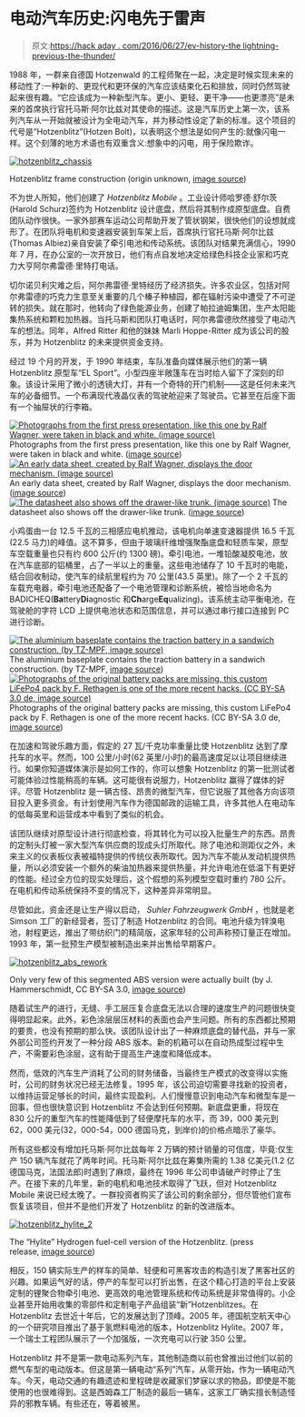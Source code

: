 # 电动汽车历史:闪电先于雷声

> 原文:[https://hack aday . com/2016/06/27/ev-history-the lightning-previous-the-thunder/](https://hackaday.com/2016/06/27/ev-history-the-lightning-precedes-the-thunder/)

1988 年，一群来自德国 Hotzenwald 的工程师聚在一起，决定是时候实现未来的移动性了:一种新的、更现代和更环保的汽车应该结束化石和排放，同时仍然驾驶起来很有趣。“它应该成为一种新型汽车。更小、更轻、更干净——也更漂亮”是未来的首席执行官托马斯·阿尔比兹对其使命的描述。这是汽车历史上第一次，该系列汽车从一开始就被设计为全电动汽车，并为移动性设定了新的标准。这个项目的代号是“Hotzenblitz”(Hotzen Bolt)，以表明这个想法是如何产生的:就像闪电一样。这个刻薄的地方术语也有双重含义:想象中的闪电，用于保险欺诈。

[![hotzenblitz_chassis](../Images/79e52ee18959faf19df70841c3d2d606.png)](https://hackaday.com/wp-content/uploads/2016/06/hotzenblitz_chassis.jpg)

Hotzenblitz frame construction (origin unknown, [image source](http://www.mza-portal.de/index.php?lang=DE&gruppe=0_232_235_328))

不为世人所知，他们创建了 *Hotzenblitz Mobile* 。工业设计师哈罗德·舒尔茨(Harold Schurz)签约为 Hotzenblitz 设计底盘，然后将其制作成原型底盘。自费团队动作很快。一家外部赛车运动公司帮助开发了管状钢架，很快他们的设想就成形了。在团队将电机和变速器安装到车架上后，首席执行官托马斯·阿尔比兹(Thomas Albiez)亲自安装了牵引电池和传动系统。该团队对结果充满信心，1990 年 7 月，在办公室的一次开放日，他们有点自发地决定给绿色科技企业家和巧克力大亨阿尔弗雷德·里特打电话。

切尔诺贝利灾难之后，阿尔弗雷德·里特经历了经济损失。许多农业区，包括对阿尔弗雷德的巧克力生意至关重要的几个榛子种植园，都在辐射污染中遭受了不可逆转的损失。就在那时，他转向了绿色能源业务，创建了帕拉迪姆集团，生产太阳能集热系统和颗粒加热器。当托马斯和团队打电话时，阿尔弗雷德欣然接受了电动汽车的想法。同年，Alfred Ritter 和他的妹妹 Marli Hoppe-Ritter 成为该公司的股东，并为 Hotzenblitz 的未来提供资金支持。

经过 19 个月的开发，于 1990 年结束，车队准备向媒体展示他们的第一辆 Hotzenblitz 原型车“EL Sport”。小型四座半敞篷车在当时给人留下了深刻的印象。该设计采用了微小的透镜大灯，并有一个奇特的开门机制——这是任何未来汽车的必备细节。一个布满现代液晶仪表的驾驶舱迎来了驾驶员。它甚至在后座下面有一个抽屉状的行李箱。

 [![Photographs from the first press presentation, like this one by Ralf Wagner, were taken in black and white. (image source)](../Images/abbbda88a1160f5deab2fee1201066be.png "hotzenblitz_hill")](https://hackaday.com/2016/06/27/ev-history-the-lightning-precedes-the-thunder/hotzenblitz_hill/) Photographs from the first press presentation, like this one by Ralf Wagner, were taken in black and white. ([image source](http://www.elweb.info/data/hotzenblitz/pressebilder/pressetext.htm)) [![An early data sheet, created by Ralf Wagner, displays the door mechanism. (image source)](../Images/a7d4365c322721af211857905a411362.png "hotzenblitz_doors")](https://hackaday.com/2016/06/27/ev-history-the-lightning-precedes-the-thunder/hotzenblitz_doors/) An early data sheet, created by Ralf Wagner, displays the door mechanism. ([image source](http://www.elweb.info/data/hotzenblitz/datenblatt.htm)) [![The datasheet also shows off the drawer-like trunk. (image source)](../Images/497a4436d14981855e48ff32b819c620.png "hotzenblitz_drawer")](https://hackaday.com/2016/06/27/ev-history-the-lightning-precedes-the-thunder/hotzenblitz_drawer/) The datasheet also shows off the drawer-like trunk. ([image source](http://www.elweb.info/data/hotzenblitz/datenblatt.htm))

小鸡蛋由一台 12.5 千瓦的三相感应电机推动，该电机向单速变速器提供 16.5 千瓦(22.5 马力)的峰值。这不算多，但由于玻璃纤维增强聚酯底盘和轻质车架，原型车空载重量也只有约 600 公斤(约 1300 磅)。牵引电池，一堆铅酸凝胶电池，放在汽车底部的铝桶里，占了一半以上的重量。这些电池储存了 10 千瓦时的电能，结合回收制动，使汽车的续航里程约为 70 公里(43.5 英里)。除了一个 2 千瓦的车载充电器，牵引电池还配备了一个电池管理和诊断系统，被恰当地命名为 BADICHEQ(**Ba**ttery**Di**agnostic 和**Ch**arge**Eq**ualizing)。该系统主动平衡电池，在驾驶舱的字符 LCD 上提供电池状态和范围信息，并可以通过串行接口连接到 PC 进行诊断。

 [![The aluminium baseplate contains the traction battery in a sandwich construction. (by TZ-MPF, image source)](../Images/230166c5311834675725f49eac942cb6.png "hotzenblitz_frame")](https://hackaday.com/2016/06/27/ev-history-the-lightning-precedes-the-thunder/hotzenblitz_frame/) The aluminium baseplate contains the traction battery in a sandwich construction. (by TZ-MPF, [image source](http://www.mpf.at/languages/de/galerieCMS/bilder/galerie_06/galerie_06_01.php#bigPic)) [![Photographs of the original battery packs are missing, this custom LiFePo4 pack by F. Rethagen is one of the more recent hacks. (CC BY-SA 3.0 de, image source)](../Images/21d49b30a4113c6e528b7bf105592e54.png "hotzenblitz_lifepo_battery")](https://hackaday.com/2016/06/27/ev-history-the-lightning-precedes-the-thunder/hotzenblitz_lifepo_battery/) Photographs of the original battery packs are missing, this custom LiFePo4 pack by F. Rethagen is one of the more recent hacks. (CC BY-SA 3.0 de, [image source](https://de.wikipedia.org/wiki/Hotzenblitz#/media/File:Hotzenblitz_ThunderSky-LPF60AH.JPG))

在加速和驾驶乐趣方面，假定的 27 瓦/千克功率重量比使 Hotzenblitz 达到了摩托车的水平。然而，100 公里/小时(62 英里/小时)的最高速度足以让项目继续进行。如果你知道媒体演示是如何工作的，你可以想象 Hotzenblitz 的第一批测试者可能体验过性能稍高的车辆。这可能很有说服力，Hotzenblitz 赢得了媒体的好评。尽管 Hotzenblitz 是一辆古怪、昂贵的微型汽车，但它说服了其他各方向该项目投入更多资金。有计划使用汽车作为德国邮政的运输工具，许多其他人在电动车的低每英里和运营成本中看到了类似的机会。

该团队继续对原型设计进行彻底检查，将其转化为可以投入批量生产的东西。昂贵的定制头灯被一家大型汽车供应商的现成头灯所取代。除了电池和测距仪之外，未来主义的仪表板仪表被福特提供的传统仪表所取代。因为汽车不能从发动机提供热量，所以必须安装一个额外的柴油加热器来提供热量，并允许电池在低温下有更好的性能。经过全方位的现实处理后，这个假想的系列模型空载时重约 780 公斤。在电机和传动系统保持不变的情况下，这种差异非常明显。

尽管如此，资金还是让生产得以启动， *Suhler Fahrzeugwerk GmbH* ，也就是老 Simson 工厂的新经营者，签订了制造 Hotzenblitz 的合同。电池升级为锌溴电池，射程更远，推出了带纺织门的精简版，这家年轻的公司声称预订量正在增加。1993 年，第一批预生产模型被制造出来并出售给早期客户。

[![hotzenblitz_abs_rework](../Images/702991a5de14c0de559088b20ab10905.png)](https://hackaday.com/wp-content/uploads/2016/06/hotzenblitz_abs_rework.jpg)

Only very few of this segmented ABS version were actually built (by J. Hammerschmidt, CC BY-SA 3.0, [image source](https://de.wikipedia.org/wiki/Hotzenblitz#/media/File:Elektroauto_Hotzenblitz_Buggy_mit_ABS-Karosserie.jpg))

随着试生产的进行，无缝、手工层压复合底盘无法以合理的速度生产的问题很快变得明显起来。此外，彩色涂层层压材料的表面也会产生问题。所有的东西都比预期的要贵，也没有预期的那么快。该团队设计出了一种麻烦底盘的替代品，并与一家外部公司签约开发了一种分段 ABS 版本。新的机箱可以在自动热成型过程中生产，不需要彩色涂层，这有助于提高生产速度和降低成本。

然而，低效的汽车生产消耗了公司的财务储备，当最终生产模式的改变得以实施时，公司的财务状况已经无法修复。1995 年，该公司迫切需要寻找新的投资者，以维持运营足够长的时间，最终实现盈利。人们慢慢意识到电动汽车和微型车是一回事，但也很快意识到 Hotzenblitz 不会达到任何预期。新底盘更重，将现在 830 公斤的重型汽车的性能降低到了轻便摩托车的水平，而 39，000 美元到 62，000 美元(32，000-54，000 德国马克，到岸价)的价格点暗示了豪华。

所有这些都没有增加托马斯·阿尔比兹每年 2 万辆的预计销量的可信度，毕竟:仅生产 150 辆汽车就花了两年时间。托马斯·阿尔比兹在筹集所需的 1.38 亿美元(1.2 亿德国马克，法国法郎)时遇到了麻烦，最终在 1996 年公司申请破产时停止了生产。在接下来的几年里，新的电机和电池技术取得了飞跃，但对 Hotzenblitz Mobile 来说已经太晚了。一群投资者购买了该公司的剩余部分，但尽管他们宣布恢复该项目，但并不是他们开发了 Hotzenblitz 的新的改进版本。

[![hotzenblitz_hylite_2](../Images/1609aa44403b3f0730891ac2d606742b.png)](https://hackaday.com/wp-content/uploads/2016/06/hotzenblitz_hylite_2.png)

The “Hylite” Hydrogen fuel-cell version of the Hotzenblitz. (press release, [image source](http://www.mpf.at/languages/de/press/Brennstoffzellenemo.doc))

相反，150 辆实际生产的样车的简单、轻便和可黑客攻击的构造引发了黑客社区的兴趣。如果运气好的话，停产的车型可以打折出售，在这个精心打造的平台上安装定制的锂聚合物牵引电池、更高效的电池管理系统和传动系统是非常值得的。小企业甚至开始用收集的零部件和定制电子产品组装“新”Hotzenblitzes。在 Hotzenblitz 去世近十年后，它的发展达到了顶峰。2005 年，德国航空航天中心的一个研究项目推出了基于氢燃料电池的版本，Hotzenblitz Hylite。2007 年，一个瑞士工程团队展示了一个加强版，一次充电可以行驶 350 公里。

Hotzenblitz 并不是第一款电动系列汽车，其他制造商以前也曾推出过他们以前的燃气车型的电动版本。但这是第一辆电动“系列”汽车，从零开始，作为一辆电动汽车。今天，电动交通的有趣遗迹和里程碑是收藏家们梦寐以求的物品，即使是不能使用的也很难得到。这是西姆森工厂制造的最后一辆车，这家工厂确实擅长制造怪异的邪教车辆。有些还在，等着被黑。